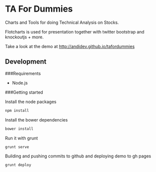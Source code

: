 TA For Dummies
============

Charts and Tools for doing Technical Analysis on Stocks.

Flotcharts is used for presentation together with twitter bootstrap and knockoutjs + more.

Take a look at the demo at http://andidev.github.io/tafordummies

## Development

###Requirements
- Node.js

###Getting started

Install the node packages
```bash
npm install
```

Install the bower dependencies
```bash
bower install
```

Run it with grunt
```bash
grunt serve
```

Building and pushing commits to github and deploying demo to gh pages
```bash
grunt deploy
```

